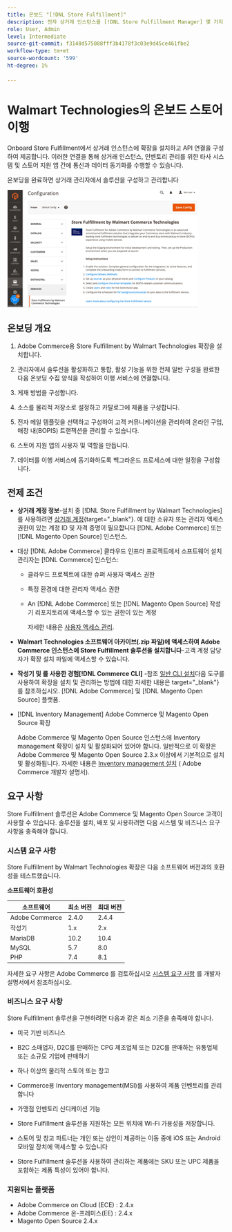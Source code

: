 ```yaml
---
title: 온보드 "[!DNL Store Fulfillment]"
description: 전자 상거래 인스턴스를 [!DNL Store Fulfillment Manager] 몇 가지 온보딩 단계를 완료하여 서비스를 제공합니다.
role: User, Admin
level: Intermediate
source-git-commit: f3148d575088fff3b4178f3c03e9d45ce461fbe2
workflow-type: tm+mt
source-wordcount: '599'
ht-degree: 1%

---
```



# Walmart Technologies의 온보드 스토어 이행

Onboard Store Fulfillment에서 상거래 인스턴스에 확장을 설치하고 API 연결을 구성하여 제공합니다. 이러한 연결을 통해 상거래 인스턴스, 인벤토리 관리를 위한 타사 시스템 및 스토어 지원 앱 간에 통신과 데이터 동기화를 수행할 수 있습니다.

온보딩을 완료하면 상거래 관리자에서 솔루션을 구성하고 관리합니다

![[!DNL Store Fulfillment Service] 관리자 보기의 구성](assets/store-fulfillment-admin-home.png)

## 온보딩 개요

1. Adobe Commerce용 Store Fulfillment by Walmart Technologies 확장을 설치합니다.

1. 관리자에서 솔루션을 활성화하고 통합, 활성 기능을 위한 전체 일반 구성을 완료한 다음 온보딩 수집 양식을 작성하여 이행 서비스에 연결합니다.

1. 게재 방법을 구성합니다.

1. 소스를 물리적 저장소로 설정하고 카탈로그에 제품을 구성합니다.

1. 전자 메일 템플릿을 선택하고 구성하여 고객 커뮤니케이션을 관리하여 온라인 구입, 매장 내(BOPIS) 트랜잭션을 관리할 수 있습니다.

1. 스토어 지원 앱의 사용자 및 역할을 만듭니다.

1. 데이터를 이행 서비스에 동기화하도록 백그라운드 프로세스에 대한 일정을 구성합니다.

## 전제 조건

* **상거래 계정 정보**-설치 중 [!DNL Store Fulfillment by Walmart Technologies] 를 사용하려면 [상거래 계정](https://docs.magento.com/user-guide/magento/magento-account.html){target=&quot;_blank&quot;}. 에 대한 소유자 또는 관리자 액세스 권한이 있는 계정 ID 및 자격 증명이 필요합니다 [!DNL Adobe Commerce] 또는 [!DNL Magento Open Source] 인스턴스.

* 대상 [!DNL Adobe Commerce] 클라우드 인프라 프로젝트에서 소프트웨어 설치 관리자는 [!DNL Commerce] 인스턴스:

   * 클라우드 프로젝트에 대한 슈퍼 사용자 액세스 권한
   * 특정 환경에 대한 관리자 액세스 권한
   * An [!DNL Adobe Commerce] 또는 [!DNL Magento Open Source] 작성기 리포지토리에 액세스할 수 있는 권한이 있는 계정

      자세한 내용은 [사용자 액세스 관리](https://devdocs.magento.com/cloud/project/user-admin.html).

* **Walmart Technologies 소프트웨어 아카이브(.zip 파일)에 액세스하여 Adobe Commerce 인스턴스에 Store Fulfillment 솔루션을 설치합니다**-고객 계정 담당자가 확장 설치 파일에 액세스할 수 있습니다.

* **작성기 및 를 사용한 경험[!DNL Commerce CLI]** -참조 [일반 CLI 설치](https://devdocs.magento.com/extensions/install/)다음 도구를 사용하여 확장을 설치 및 관리하는 방법에 대한 자세한 내용은 target=&quot;_blank&quot;} 를 참조하십시오. [!DNL Adobe Commerce] 및 [!DNL Magento Open Source] 플랫폼.

* [!DNL Inventory Management] Adobe Commerce 및 Magento Open Source 확장

   Adobe Commerce 및 Magento Open Source 인스턴스에 Inventory management 확장이 설치 및 활성화되어 있어야 합니다. 일반적으로 이 확장은 Adobe Commerce 및 Magento Open Source 2.3.x 이상에서 기본적으로 설치 및 활성화됩니다. 자세한 내용은 [Inventory management 설치](https://devdocs.magento.com/extensions/inventory-management/) ( Adobe Commerce 개발자 설명서).

## 요구 사항

Store Fulfillment 솔루션은 Adobe Commerce 및 Magento Open Source 고객이 사용할 수 있습니다. 솔루션을 설치, 배포 및 사용하려면 다음 시스템 및 비즈니스 요구 사항을 충족해야 합니다.

### 시스템 요구 사항

Store Fulfillment by Walmart Technologies 확장은 다음 소프트웨어 버전과의 호환성을 테스트했습니다.

**소프트웨어 호환성**

| **소프트웨어** | **최소 버전** | **최대 버전** |
|----------------|---------------------|---------------------|
| Adobe Commerce | 2.4.0 | 2.4.4 |
| 작성기 | 1.x | 2.x |
| MariaDB | 10.2 | 10.4 |
| MySQL | 5.7 | 8.0 |
| PHP | 7.4 | 8.1 |

자세한 요구 사항은 Adobe Commerce 를 검토하십시오 [시스템 요구 사항](https://devdocs.magento.com/guides/v2.4/install-gde/system-requirements.html) 를 개발자 설명서에서 참조하십시오.

### 비즈니스 요구 사항

Store Fulfillment 솔루션을 구현하려면 다음과 같은 최소 기준을 충족해야 합니다.

* 미국 기반 비즈니스

* B2C 소매업자, D2C를 판매하는 CPG 제조업체 또는 D2C를 판매하는 유통업체 또는 소규모 기업에 판매하기

* 하나 이상의 물리적 스토어 또는 창고

* Commerce용 Inventory management(MSI)를 사용하여 제품 인벤토리를 관리합니다

* 가맹점 인벤토리 신디케이션 기능

* Store Fulfillment 솔루션을 지원하는 모든 위치에 Wi-Fi 가용성을 저장합니다.

* 스토어 및 창고 파트너는 개인 또는 상인이 제공하는 이동 중에 iOS 또는 Android 모바일 장치에 액세스할 수 있습니다

* Store Fulfillment 솔루션을 사용하여 관리하는 제품에는 SKU 또는 UPC 제품을 포함하는 제품 특성이 있어야 합니다.

### 지원되는 플랫폼

* Adobe Commerce on Cloud (ECE) : 2.4.x
* Adobe Commerce 온-프레미스(EE) : 2.4.x
* Magento Open Source 2.4.x
